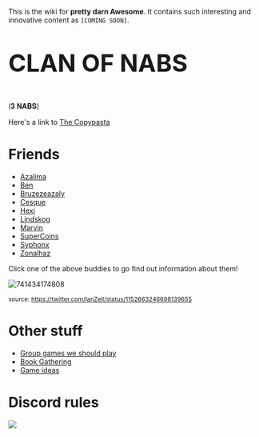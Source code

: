 <!-- TITLE: pretty darn Wiki -->
<!-- SUBTITLE: this is the wiki of pretty darn Awesome -->

This is the wiki for **pretty darn Awesome**. It contains such interesting and innovative content as `[COMING SOON]`.

<p style="font-size: 3rem; font-weight: bold">CLAN OF NABS</p>

(𝟑 𝐍𝐀𝐁𝐒)

Here's a link to [The Copypasta](opporator-idea)
# Friends
* [Azalima](azalima)
* [Ben](ben)
* [Bruzezeazaly](bruzezeazaly)
* [Cesque](cesque)
* [Hexi](hexi)
* [Lindskog](lindskog)
* [Marvin](marvin)
* [SuperCoins](supercoins)
* [Syphonx](syphonx)
* [Zonalhaz](zonalhaz)

Click one of the above buddies to go find out information about them!

![741434174808](https://cesque.com/storage/19/07/21/114224542388.png)

<p style="font-size: 0.75rem">source: <a href="https://twitter.com/IanZell/status/1152663246698139655">https://twitter.com/IanZell/status/1152663246698139655</a></p>

# Other stuff

* [Group games we should play](to-play)
* [Book Gathering](book-gathering)
* [Game ideas](game-ideas)

# Discord rules
![](https://cesque.com/storage/19/04/23/443317308873.png)
